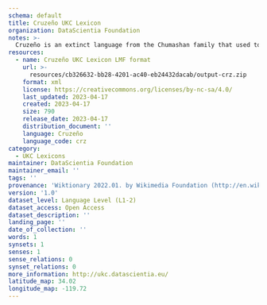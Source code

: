 ```yaml
---
schema: default
title: Cruzeño UKC Lexicon
organization: DataScientia Foundation
notes: >-
  Cruzeño is an extinct language from the Chumashan family that used to be spoken in North America. The UKC Lexicon of Cruzeño is represented as a lexico-semantic network. It consists of words, word senses, synsets, as well as sense-level and synset-level relationships
resources:
  - name: Cruzeño UKC Lexicon LMF format
    url: >-
      resources/cb326632-bb28-4201-ac40-eb24432dacab/output-crz.zip
    format: xml
    license: https://creativecommons.org/licenses/by-nc-sa/4.0/
    last_updated: 2023-04-17
    created: 2023-04-17
    size: 790
    release_date: 2023-04-17
    distribution_document: ''
    language: Cruzeño
    language_code: crz
category:
  - UKC Lexicons
maintainer: DataScientia Foundation
maintainer_email: ''
tags: ''
provenance: 'Wiktionary 2022.01. by Wikimedia Foundation (http://en.wiktionary.org); Princeton WordNet 2.1 by Princeton University (https://wordnet.princeton.edu)'
version: '1.0'
dataset_level: Language Level (L1-2)
dataset_access: Open Access
dataset_description: ''
landing_page: ''
date_of_collection: ''
words: 1
synsets: 1
senses: 1
sense_relations: 0
synset_relations: 0
more_information: http://ukc.datascientia.eu/
latitude_map: 34.02
longitude_map: -119.72
---
```

